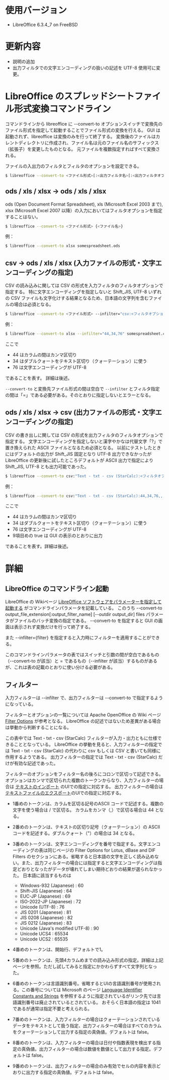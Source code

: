 # 使用バージョン

- LibreOffice 6.3.4_7 on FreeBSD

# 更新内容

- 説明の追加
- 出力フィルタでの文字エンコーディングの扱いの記述を UTF-8 使用可に変更。

# LibreOffice のスプレッドシートファイル形式変換コマンドライン

コマンドラインから libreoffice に --convert-to オプションスイッチで変換先のファイル形式を指定して起動することでファイル形式の変換を行える。
GUI は起動されず、libreoffice は変換のみを行って終了する。
変換後のファイルはカレントディレクトリに作成され、ファイル名は元のファイル名のサフィックス（拡張子）を変更したものとなる。
元ファイルを複数指定すればすべて変換される。

ファイルの入出力のフィルタとフィルタのオプションを設定できる。

```sh
$ libreoffice --convert-to <ファイル形式>[:<出力フィルタ名>[:<出力フィルタオプション>]] [<入力フィルタ名>[:<入力フィルタオプション>]] {<ファイル名>}
```

## ods / xls / xlsx → ods / xls / xlsx

ods (Open Document Format Spreadsheet), xls (Microsoft Excel 2003 まで), xlsx (Microsoft Excel 2007 以降）の入力においてはフィルタオプションを指定することはない。

```sh
$ libreoffice --convert-to <ファイル形式> {<ファイル名>}
```

例：

```sh
$ libreoffice --convert-to xlsx somespreadsheet.ods
```

## csv → ods / xls / xlsx (入力ファイルの形式・文字エンコーディングの指定)

CSV の読み込みに関しては CSV の形式を入力フィルタのフィルタオプションで指定する。
特に文字エンコーディングを指定しないと Shift_JIS,  UTF-8 いずれの CSV ファイルも文字化けする結果となるため、日本語の文字列を含むファイルの場合は必須となる。

```sh
$ libreoffice --convert-to <ファイル形式> --infilter="csv:<フィルタオプション>" <ファイル名>
```

例：

```sh
$ libreoffice --convert-to xlsx --infilter="44,34,76" somespreadsheet.csv
```

ここで

- 44 はカラムの間はカンマ区切り
- 34 はダブルクォートをテキスト区切り（クォーテーション）に使う
- 76 は文字エンコーディングが UTF-8

であることを表す。
詳細は後述。

`--convert-to` と変換先ファイル形式の間は空白で `--infilter` とフィルタ指定の間は「=」である必要がある。そのとおりに指定しないとエラーとなる。

## ods / xls / xlsx → csv (出力ファイルの形式・文字エンコーディングの指定)

CSV の書き出しに関しては CSV の形式を出力フィルタのフィルタオプションで指定する。
文字エンコーディングを指定しないと漢字やかなは代替文字「?」で置き換えられた ASCII ファイルとなるため必須となる。
以前にテストしたときにはデフォルトの出力が Shift_JIS 固定となり UTF-8 出力できなかったが LibreOffice の更新後に試したところデフォルトが ASCII 出力で指定により Shift_JIS, UTF-8 とも出力可能であった。

```sh
$ libreoffice --convert-to csv:"Text - txt - csv (StarCalc):<フィルタオプション>" <ファイル名>
```

例：

```sh
$ libreoffice --convert-to csv:"Text - txt - csv (StarCalc):44,34,76,,,,,,true" somespreadsheet.xlsx
```

ここで

- 44 はカラムの間はカンマ区切り
- 34 はダブルクォートをテキスト区切り（クォーテーション）に使う
- 76 は文字エンコーディングが UTF-8
- 9項目めの true は GUI の表示のとおりに出力

であることを表す。詳細は後述。

# 詳細

## LibreOffice のコマンドライン起動

LibreOffice の Wikiページ [LibreOffice ソフトウェアをパラメーターを指定して起動する](https://help.libreoffice.org/Common/Starting_the_Software_With_Parameters/ja) がコマンドラインパラメータを記載している。
このうち --convert-to output_file_extension\[:output_filter_name\] \[--outdir output_dir\] files
パラメータがファイルのバッチ変換の指定である。
--convert-to を指定すると GUI の画面は表示されず変換だけを行って終了する。

また --infilter={filter} を指定すると入力時にフィルターを適用することができる。

このコマンドラインパラメータの表ではスイッチと引数の間が空白であるもの（--convert-to が該当）と = であるもの（--infilter が該当）するものがあるが、これは表の記載のとおりに使い分ける必要がある。

## フィルター

入力フィルターは --infilter で、出力フィルターは --convert-to で指定するようになっている。

フィルターとオプションの一覧については Apache OpenOffice の Wiki ページ [Filter Options](https://wiki.openoffice.org/wiki/Documentation/DevGuide/Spreadsheets/Filter_Options) が参考となる。
LibreOffice の記述ではないため差異がある場合は挙動から判断することになる。

この表中では Text - txt - csv (StarCalc) フィルターが入力・出力ともに仕様できることとなっている。
LibreOffice の挙動を見ると、入力フィルターの指定では Text - txt - csv (StarCalc) の代わりに csv もしくは CSV と書いても同様に作用するようである。
出力フィルターの指定では Text - txt - csv (StarCalc) だけが有効な記述であった。

フィルターのオプションをフィルター名の後ろにコロンで区切って記述できる。
オプションはカンマで区切られた複数のトークンからなり、入力フィルターの場合は [テキストのインポート](https://help.libreoffice.org/Common/Text_Import/ja) のUIでの指定に対応する。 
出力フィルターの場合は [テキストファイルのエクスポート](https://help.libreoffice.org/Common/Export_text_files/ja)のUIでの指定に対応する。

- 1番めのトークンは、カラムを区切る記号のASCII コードで記述する。複数の文字を使う場合は / で区切る。
カラムをカンマ（,）で区切る場合は 44 となる。
- 2番めのトークンは、テキストの区切り記号（クォーテーション）の ASCII コードを記述する。ダブルクォート（"）の場合は 34 となる。
- 3番めのトークンは、文字エンコーディングを番号で指定する。文字エンコーディングの表は同じページの Filter Options for Lotus, dBase and DIF Filters のセクションにある。省略すると日本語の文字を正しく読み込めない。また、出力フィルターの場合には指定すると文字エンコーディングは指定どおりとなったがデータが壊れてしまい期待どおりの結果が選られなかった。
日本語に該当するものは
  - Windows-932 (Japanese) : 60
  - Shift-JIS (Japanese) : 64
  - EUC-JP (Japanese) : 69
  - ISO-2022-JP (Japanese) : 72
  - Unicode (UTF-8) : 76
  - JIS 0201 (Japanese) : 81
  - JIS 0208 (Japanese) : 82
  - JIS 0212 (Japanese) : 83
  - Unicode (Java's modified UTF-8) : 90
  - Unicode UCS4 : 65534 
  - Unicode UCS2 : 65535

- 4番めのトークンは、開始行、デフォルトで1。
- 5番めのトークンは、先頭4カラムめまでの読み込み形式の指定。詳細は上記ページを参照。ただし試してみると指定にかかわらずすべて文字列となった。
- 6番めのトークンは言語識別番号。省略するとUIの言語識別番号が使用される。この番号については Microsoft のページ [Language Identifier Constants and Strings](https://docs.microsoft.com/ja-jp/windows/win32/intl/language-identifier-constants-and-strings?redirectedfrom=MSDN) を参照するように指定されているがリンク先では言語識別番号は廃止されているとされている。
おそらく日本語の指定は 1041 であるが通常は指定不要と考えられる。
- 7番めのトークンは、入力フィルターの場合はクォーテーションされているデータをテキストとして扱う指定、出力フィルターの場合はすべてのカラムをクォーテーションして出力する指定の真偽値。デフォルトは false。
- 8番めのトークンは、入力フィルターの場合は日付や指数表現を検出する指定の真偽値。出力フィルターの場合は数値を数値として出力する指定。デフォルトは false。
- 9番めのトークンは、出力フィルターの場合のみ有効でセルの内容を表示どおりに出力する指定の真偽値。デフォルトは false。